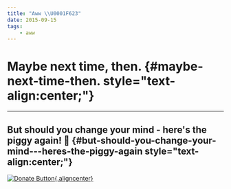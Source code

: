 ```yaml
---
title: "Aww \\U0001F623"
date: 2015-09-15
tags:
    - aww
---
```


Maybe next time, then. {#maybe-next-time-then. style="text-align:center;"}
======================

------------------------------------------------------------------------

But should you change your mind - here's the piggy again! 🐷 {#but-should-you-change-your-mind---heres-the-piggy-again style="text-align:center;"}
-----------------------------------------------------------

[![Donate
Button](https://fvcproductions.files.wordpress.com/2015/09/donate-pig.gif){.aligncenter}](https://www.paypal.com/cgi-bin/webscr?cmd=_s-xclick&hosted_button_id=QQN9359FDQNPE)
